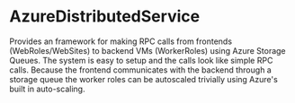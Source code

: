 AzureDistributedService
=======================

Provides an framework for making RPC calls from frontends (WebRoles/WebSites) to backend VMs (WorkerRoles) using Azure Storage Queues. The system is easy to setup and the calls look like simple RPC calls. Because the frontend communicates with the backend through a storage queue the worker roles can be autoscaled trivially using Azure's built in auto-scaling.
